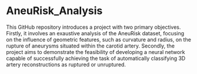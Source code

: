 # AneuRisk_Analysis
This GitHub repository introduces a project with two primary objectives.
Firstly, it involves an exaustive analysis of the AneuRisk dataset, focusing on the influence of geometric features, such as curvature and radius, on the rupture of aneurysms situated within the carotid artery.
Secondly, the project aims to demonstrate the feasibility of developing a neural network capable of successfully achieving the task of automatically classifying 3D artery reconstructions as ruptured or unruptured.
